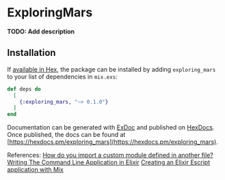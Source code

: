 # ExploringMars

**TODO: Add description**

## Installation

If [available in Hex](https://hex.pm/docs/publish), the package can be installed
by adding `exploring_mars` to your list of dependencies in `mix.exs`:

```elixir
def deps do
  [
    {:exploring_mars, "~> 0.1.0"}
  ]
end
```

Documentation can be generated with [ExDoc](https://github.com/elixir-lang/ex_doc)
and published on [HexDocs](https://hexdocs.pm). Once published, the docs can
be found at [https://hexdocs.pm/exploring_mars](https://hexdocs.pm/exploring_mars).



References:
[How do you import a custom module defined in another file?](https://stackoverflow.com/questions/51663420/how-do-you-import-a-custom-module-defined-in-another-file)
[Writing The Command Line Application in Elixir](https://medium.com/blackode/writing-the-command-line-application-in-elixir-78a8d1b1850)
[Creating an Elixir Escript application with Mix](http://davekuhlman.org/elixir-escript-mix.html)

